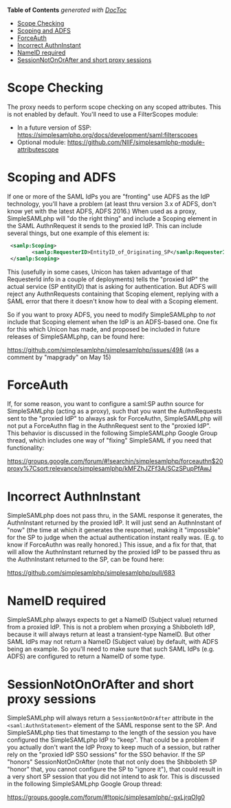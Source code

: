 <!-- START doctoc generated TOC please keep comment here to allow auto update -->
<!-- DON'T EDIT THIS SECTION, INSTEAD RE-RUN doctoc TO UPDATE -->
**Table of Contents**  *generated with [DocToc](https://github.com/thlorenz/doctoc)*

- [Scope Checking](#scope-checking)
- [Scoping and ADFS](#scoping-and-adfs)
- [ForceAuth](#forceauth)
- [Incorrect AuthnInstant](#incorrect-authninstant)
- [NameID required](#nameid-required)
- [SessionNotOnOrAfter and short proxy sessions](#sessionnotonorafter-and-short-proxy-sessions)

<!-- END doctoc generated TOC please keep comment here to allow auto update -->

# Scope Checking

The proxy needs to perform scope checking on any scoped attributes. This is not enabled by default. You'll need to use a FilterScopes module:

* In a future version of SSP: https://simplesamlphp.org/docs/development/saml:filterscopes
* Optional module: https://github.com/NIIF/simplesamlphp-module-attributescope

# Scoping and ADFS
If one or more of the SAML IdPs you are "fronting" use ADFS as the IdP technology, you'll have a problem (at least thru version 3.x of ADFS, don't know  yet with the latest ADFS, ADFS 2016.)
   When used as a proxy, SimpleSAMLphp will "do the right thing" and include a Scoping element in the SAML AuthnRequest it sends to the proxied IdP. This can include several things, but one example of this element is:

```xml
 <samlp:Scoping>
        <samlp:RequesterID>EntityID_of_Originating_SP</samlp:RequesterID>
 </samlp:Scoping>

```

This (usefully in some cases, Unicon has taken advantage of that RequesterId info in a couple of deployments) tells the "proxied IdP" the actual service (SP entityID) that is asking for authentication. But ADFS will reject any AuthnRequests containing that Scoping element, replying with a SAML error that there it doesn't know how to deal with a Scoping element.

So if you want to proxy ADFS, you need to modify SimpleSAMLphp to *not* include that Scoping element when the IdP is an ADFS-based one. One fix for this which Unicon has made, and proposed be included in future releases of SimpleSAMLphp, can be found here:

  https://github.com/simplesamlphp/simplesamlphp/issues/498
    (as a comment by "mapgrady" on May 15)

# ForceAuth

If, for some reason, you want to configure a saml:SP authn source for SimpleSAMLphp (acting as a proxy), such that you want the AuthnRequests sent to the  "proxied IdP" to always ask for ForceAuthn, SimpleSAMLphp will not put a ForceAuthn flag in the AuthnRequest sent to the "proxied IdP". This behavior is discussed in the following SimpleSAMLphp Google Group thread, which includes one way of "fixing" SimpleSAML if you need that functionality:

 https://groups.google.com/forum/#!searchin/simplesamlphp/forceauthn$20proxy%7Csort:relevance/simplesamlphp/kMFZhJZFf3A/SCzSPupPfAwJ

# Incorrect AuthnInstant

SimpleSAMLphp does not pass thru, in the SAML response it generates, the AuthnInstant returned by the proxied IdP. It will just send an AuthnInstant of "now" (the time at which it generates the response), making it "impossible" for the SP to judge when the actual authentication instant really was. (E.g. to know if ForceAuthn was really honored.) This issue, and a fix for that, that will allow the AuthnInstant returned by the proxied IdP to be passed thru as the AuthnInstant returned to the SP, can be found here:
  
  https://github.com/simplesamlphp/simplesamlphp/pull/683

# NameID required

SimpleSAMLphp always expects to get a NameID (Subject value) returned from a proxied IdP. This is not a problem when proxying a Shibboleth IdP, because it will always return at least a transient-type NameID. But other SAML IdPs may not return a NameID (Subject value) by default, with ADFS being an example. So you'll need to make sure that such SAML IdPs (e.g. ADFS) are configured to return a NameID of some type.

# SessionNotOnOrAfter and short proxy sessions

SimpleSAMLphp will always return a `SessionNotOnOrAfter` attribute in the `<saml:AuthnStatement>` element of the SAML response sent to the SP. And SimpleSAMLphp ties that timestamp to the length of the session you have configured the SimpleSAMLphp IdP to "keep". That could be a problem if you actually don't want the IdP Proxy to keep much of a session, but rather rely on the "proxied IdP SSO sessions" for the SSO behavior. If the SP "honors" SessionNotOnOrAfter (note that not only does the Shibboleth SP "honor" that, you cannot configure the SP to "ignore it"), that could result in a very short SP session that you did not intend to ask for. This is discussed in the following SimpleSAMLphp Google Group thread:

  https://groups.google.com/forum/#!topic/simplesamlphp/-gxLjrqOIg0
